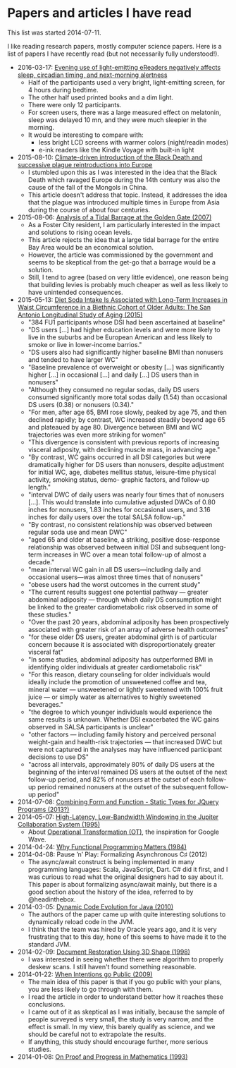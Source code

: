 # Papers and articles I have read

This list was started 2014-07-11.

I like reading research papers, mostly computer science papers. Here is a list of papers I have recently read (but not necessarily fully understood!).

- 2016-03-17: [Evening use of light-emitting eReaders negatively affects sleep, circadian timing, and next-morning alertness](http://www.pnas.org/content/early/2014/12/18/1418490112.full.pdf)
    - Half of the participants used a very bright, light-emitting screen, for 4 hours during bedtime.
    - The other half used printed books and a dim light.
    - There were only 12 participants.
    - For screen users, there was a large measured effect on melatonin, sleep was delayed 10 mn, and they were much sleepier in the morning.
    - It would be interesting to compare with:
        - less bright LCD screens with warmer colors (night/readin modes)
        - e-ink readers like the Kindle Voyage with built-in light
- 2015-08-10: [Climate-driven introduction of the Black Death and successive plague reintroductions into Europe](http://www.pnas.org/content/112/10/3020.full.pdf)
    - I stumbled upon this as I was interested in the idea that the Black Death which ravaged Europe during the 14th century was also the cause of the fall of the Mongols in China.
    - This article doesn't address that topic. Instead, it addresses the idea that the plague was introduced multiple times in Europe from Asia during the course of about four centuries.
- 2015-08-06: [Analysis of a Tidal Barrage at the Golden Gate (2007)](http://www.bcdc.ca.gov/pdf/planning/Golden_Gate_Dam_Report.pdf)
    - As a Foster City resident, I am particularly interested in  the impact and solutions to rising ocean levels.
    - This article rejects the idea that a large tidal barrage for the entire Bay Area would be an economical solution.
    - However, the article was commissioned by the government and seems to be skeptical from the get-go that a barrage would be a solution.
    - Still, I tend to agree (based on very little evidence), one reason being that building levies is probably much cheaper as well as less likely to have unintended consequences.
- 2015-05-13: [Diet Soda Intake Is Associated with Long-Term Increases in Waist Circumference in a Biethnic Cohort of Older Adults: The San Antonio Longitudinal Study of Aging (2015)](http://onlinelibrary.wiley.com/store/10.1111/jgs.13376/asset/jgs13376.pdf?v=1&t=i9ohqsq1&s=7a97ce557e6f68e8de264dbb2867d2a9d4c32220)
    - "384 FU1 participants whose DSI had been ascertained at baseline"
    - "DS users […] had higher education levels and were more likely to live in the suburbs and be European American and less likely to smoke or live in lower-income barrios."
    - "DS users also had significantly higher baseline BMI than nonusers and tended to have larger WC"
    - "Baseline prevalence of overweight or obesity […] was significantly higher […] in occasional […] and daily […] DS users than in nonusers"
    - "Although they consumed no regular sodas, daily DS users consumed significantly more total sodas daily (1.54) than occasional DS users (0.38) or nonusers (0.34)."
    - "For men, after age 65, BMI rose slowly, peaked by age 75, and then declined rapidly; by contrast, WC increased steadily beyond age 65 and plateaued by age 80. Divergence between BMI and WC trajectories was even more striking for women"
    - "This divergence is consistent with previous reports of increasing visceral adiposity, with declining muscle mass, in advancing age."
    - "By contrast, WC gains occurred in all DSI categories but were dramatically higher for DS users than nonusers, despite adjustment for initial WC, age, diabetes mellitus status, leisure-time physical activity, smoking status, demo- graphic factors, and follow-up length."
    - "interval DWC of daily users was nearly four times that of nonusers […]. This would translate into cumulative adjusted DWCs of 0.80 inches for nonusers, 1.83 inches for occasional users, and 3.16 inches for daily users over the total SALSA follow-up."
    - "By contrast, no consistent relationship was observed between regular soda use and mean DWC"
    - "aged 65 and older at baseline, a striking, positive dose-response relationship was observed between initial DSI and subsequent long-term increases in WC over a mean total follow-up of almost a decade."
    - "mean interval WC gain in all DS users—including daily and occasional users—was almost three times that of nonusers"
    - "obese users had the worst outcomes in the current study"
    - "The current results suggest one potential pathway — greater abdominal adiposity — through which daily DS consumption might be linked to the greater cardiometabolic risk observed in some of these studies."
    - "Over the past 20 years, abdominal adiposity has been prospectively associated with greater risk of an array of adverse health outcomes"
    - "for these older DS users, greater abdominal girth is of particular concern because it is associated with disproportionately greater visceral fat"
    - "In some studies, abdominal adiposity has outperformed BMI in identifying older individuals at greater cardiometabolic risk"
    - "For this reason, dietary counseling for older individuals would ideally include the promotion of unsweetened coffee and tea, mineral water — unsweetened or lightly sweetened with 100% fruit juice — or simply water as alternatives to highly sweetened beverages."
    - "the degree to which younger individuals would experience the same results is unknown. Whether DSI exacerbated the WC gains observed in SALSA participants is unclear"
    - "other factors — including family history and perceived personal weight-gain and health-risk trajectories — that increased DWC but were not captured in the analyses may have influenced participant decisions to use DS"
    - "across all intervals, approximately 80% of daily DS users at the beginning of the interval remained DS users at the outset of the next follow-up period, and 82% of nonusers at the outset of each follow-up period remained nonusers at the outset of the subsequent follow- up period"
- 2014-07-08: [Combining Form and Function - Static Types for JQuery Programs (2013?)](http://cs.brown.edu/~sk/Publications/Papers/Published/lelk-types-jquery-programs/paper.pdf)
- 2014-05-07: [High-Latency, Low-Bandwidth Windowing in the Jupiter Collaboration System (1995)](http://lively-kernel.org/repository/webwerkstatt/!svn/bc/15693/projects/Collaboration/paper/Jupiter.pdf)
    - About [Operational Transformation (OT)](http://en.wikipedia.org/wiki/Operational_transformation), the inspiration for Google Wave.
- 2014-04-24: [Why Functional Programming Matters (1984)](https://www.cs.kent.ac.uk/people/staff/dat/miranda/whyfp90.pdf)
- 2014-04-08: Pause ’n’ Play: Formalizing Asynchronous C♯ (2012)
    - The async/await construct is being implemented in many programming languages: Scala, JavaScript, Dart. C# did it first, and I was curious to read what the original designers had to say about it. This paper is about formalizing async/await mainly, but there is a good section about the history of the idea, referred to by @headinthebox.
- 2014-03-05: [Dynamic Code Evolution for Java (2010)](http://ssw.jku.at/Research/Papers/Wuerthinger10a/Wuerthinger10a.pdf)
    - The authors of the paper came up with quite interesting solutions to dynamically reload code in the JVM.
    - I think that the team was hired by Oracle years ago, and it is very frustrating that to this day, hone of this seems to have made it to the standard JVM.
- 2014-02-09: [Document Restoration Using 3D Shape (1998)](https://www.comp.nus.edu.sg/~brown/pdf/iccv01_brown.pdf)
    - I was interested in seeing whether there were algorithm to properly deskew scans. I still haven't found something reasonable.
- 2014-01-22: [When Intentions go Public (2009)](http://www.psych.nyu.edu/gollwitzer/09_Gollwitzer_Sheeran_Seifert_Michalski_When_Intentions_.pdf)
    - The main idea of this paper is that if you go public with your plans, you are less likely to go through with them.
    - I read the article in order to understand better how it reaches these conclusions.
    - I came out of it as skeptical as I was initially, because the sample of people surveyed is very small, the study is very narrow, and the effect is small. In my view, this barely qualify as science, and we should be careful not to extrapolate the results.
    - If anything, this study should encourage further, more serious studies.
- 2014-01-08: [On Proof and Progress in Mathematics (1993)](http://arxiv.org/pdf/math/9404236v1.pdf)
